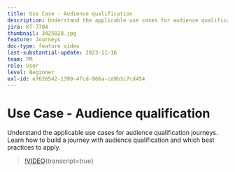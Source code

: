 ```yaml
---
title: Use Case - Audience qualification
description: Understand the applicable use cases for audience qualification journeys. Learn how to build a journey with audience qualification and which best practices to apply.
jira: KT-7704
thumbnail: 3425028.jpg
feature: Journeys
doc-type: feature video
last-substantial-update: 2023-11-16
team: PM
role: User
level: Beginner
exl-id: e7626542-1399-4fcd-966a-cd9b3c7cd454
---
```

# Use Case - Audience qualification

Understand the applicable use cases for audience qualification journeys. Learn how to build a journey with audience qualification and which best practices to apply.

>[!VIDEO](https://video.tv.adobe.com/v/3425028?quality=12&learn=on){transcript=true}
